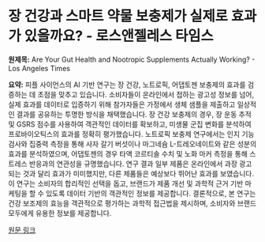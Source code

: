 # 장 건강과 스마트 약물 보충제가 실제로 효과가 있을까요? - 로스앤젤레스 타임스

**원제목:** Are Your Gut Health and Nootropic Supplements Actually Working? - Los Angeles Times

**요약:** 피플 사이언스의 AI 기반 연구는 장 건강, 노트로픽, 어댑토젠 보충제의 효과를 검증하는 데 초점을 맞추고 있습니다.  소비자들이 온라인에서 접하는 광고성 정보를 넘어, 실제 효과를 데이터로 입증하기 위해 참가자들은 가정에서 생체 샘플을 제출하고 일상적인 결과를 공유하는 투명한 방식을 채택했습니다. 장 건강 보충제의 경우, 장 운동 추적 및 GSRS 점수를 사용하여 객관적인 데이터를 확보하고, 미생물 군집 변화를 분석하여  프로바이오틱스의 효과를 정확히 평가했습니다.  노트로픽 보충제 연구에서는 인지 기능 검사와 집중력 측정을 통해 사자 갈기 버섯이나 마그네슘 L-트레오네이트와 같은 성분의 효과를 분석하였으며, 어댑토젠의 경우 타액 코르티솔 수치 및 노화 마커 측정을 통해 스트레스 반응과의 연관성을 규명했습니다.  연구 결과 일부 제품은 온라인에서 과장 광고되는 것과 달리 효과가 미미했지만,  다른 제품들은 예상보다 뛰어난 효과를 보였습니다.  이 연구는 소비자의 합리적인 선택을 돕고, 브랜드가 제품 개선 및 과학적 근거 기반 마케팅을 할 수 있도록 데이터 기반의 객관적인 정보를 제공합니다.  결론적으로, 본 연구는 건강 보조제의 효능을 객관적으로 평가하는 과학적 접근법을 제시하며,  소비자와 브랜드 모두에게 유용한 정보를 제공합니다.

[원문 링크](https://www.latimes.com/live-well/nutrition/story/testing-wellness-supplements-ai)
